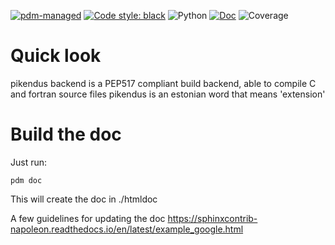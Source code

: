 [![pdm-managed](https://img.shields.io/badge/pdm-managed-blueviolet)](https://dev.to/frostming/a-review-pipenv-vs-poetry-vs-pdm-39b4)
[![Code style: black](https://img.shields.io/badge/code%20style-black-000000.svg)](https://github.com/psf/black)
![Python](https://img.shields.io/badge/python-3.8-green)
[![Doc](htmldoc/doc_badge.svg)](https://ydethe.gitlab.io/pikendus-backend/)
![Coverage](htmldoc/cov_badge.svg)

# Quick look

pikendus backend is a PEP517 compliant build backend, able to compile C and fortran source files
pikendus is an estonian word that means 'extension'

# Build the doc

Just run:

    pdm doc

This will create the doc in ./htmldoc

A few guidelines for updating the doc
https://sphinxcontrib-napoleon.readthedocs.io/en/latest/example_google.html
